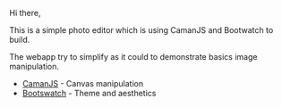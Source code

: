 
Hi there,

This is a simple photo editor which is using CamanJS and Bootwatch to build.

The webapp try to simplify as it could to demonstrate basics image manipulation.

* [CamanJS](http://camanjs.com/) - Canvas manipulation
* [Bootswatch](https://bootswatch.com/) - Theme and aesthetics


